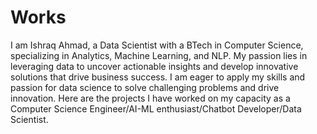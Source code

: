 # Works
I am Ishraq Ahmad, a Data Scientist with a BTech in Computer Science, specializing in Analytics, Machine Learning, and NLP.
My passion lies in leveraging data to uncover actionable insights and develop innovative solutions that drive business success.
I am eager to apply my skills and passion for data science to solve challenging problems and drive innovation.
Here are the projects I have worked on my capacity as a Computer Science Engineer/AI-ML enthusiast/Chatbot Developer/Data Scientist.
